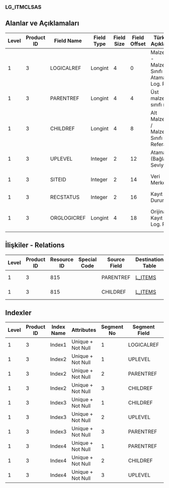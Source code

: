 ### LG_ITMCLSAS

## Alanlar ve Açıklamaları

**Level**|**Product ID**|**Field Name**|**Field Type**|**Field Size**|**Field Offset**|**Türkçe Açıklama**|**Expression**
-----|-----|-----|-----|-----|-----|-----|-----
1|3|LOGICALREF|Longint|4|0|Malzeme - Malzeme Sınıfı Ataması Log. Ref.|Item - Item Class Assignment Logical Reference
1|3|PARENTREF|Longint|4|4|Üst malzeme sınıfı ref.|Parent Item Class Card Reference
1|3|CHILDREF|Longint|4|8|Alt Malzeme / Malzeme Sınıfı Kart Referansı|Child Item / Item Class Card Reference
1|3|UPLEVEL|Integer|2|12|Atama (Bağlantı) Seviyesi|Assignment Level
1|3|SITEID|Integer|2|14|Veri Merkezi|Data Processing Site
1|3|RECSTATUS|Integer|2|16|Kayıt Durumu|Record Status
1|3|ORGLOGICREF|Longint|4|18|Orijinal Kayıt Log. Ref.|Original Record Logical Reference

## İlişkiler - Relations

**Level**|**Product ID**|**Resource ID**|**Special Code**|**Source Field**|**Destination Table**|**Destination Field**|**Relation Type**|**Extra Condition**
-----|-----|-----|-----|-----|-----|-----|-----|-----
1|3|815||PARENTREF|[L_ITEMS](../LG_ITEMS "L_ITEMS")|LOGICALREF|one-to-one|
1|3|815||CHILDREF|[L_ITEMS](../LG_ITEMS "L_ITEMS")|LOGICALREF|one-to-one|

## Indexler

**Level**|**Product ID**|**Index Name**|**Attributes**|**Segment No**|**Segment Field**|**Sense**
-----|-----|-----|-----|-----|-----|-----
1|3|Index1|Unique + Not Null|1|LOGICALREF|Ascending
1|3|Index2|Unique + Not Null|1|UPLEVEL|Ascending
1|3|Index2|Unique + Not Null|2|PARENTREF|Ascending
1|3|Index2|Unique + Not Null|3|CHILDREF|Ascending
1|3|Index3|Unique + Not Null|1|CHILDREF|Ascending
1|3|Index3|Unique + Not Null|2|UPLEVEL|Ascending
1|3|Index3|Unique + Not Null|3|PARENTREF|Ascending
1|3|Index4|Unique + Not Null|1|PARENTREF|Ascending
1|3|Index4|Unique + Not Null|2|CHILDREF|Ascending
1|3|Index4|Unique + Not Null|3|UPLEVEL|Ascending
